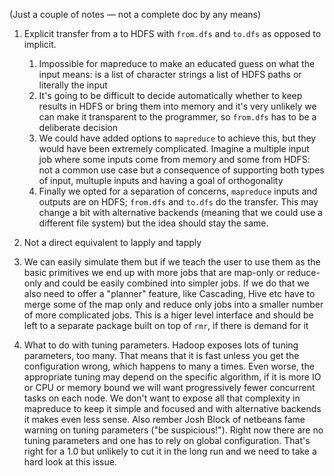 (Just a couple of notes &mdash; not a complete doc by any means)

1. Explicit transfer from a to HDFS with `from.dfs` and `to.dfs` as opposed to implicit.
   1. Impossible for mapreduce to make an educated guess on what the input means: is a list of character strings a list of HDFS paths or literally the input
   1. It's going to be difficult to decide automatically whether to keep results in HDFS or bring them into memory and it's very unlikely we can make it transparent to the programmer, so `from.dfs` has to be a deliberate decision
   1. We could have added options to `mapreduce` to achieve this, but they would have been extremely complicated. Imagine a multiple input job where some inputs come from memory and some from HDFS: not a common use case but a consequence of supporting both types of input, multuple inputs and having a goal of orthogonality
   1. Finally we opted for a separation of concerns, `mapreduce` inputs and outputs are on HDFS; `from.dfs` and `to.dfs` do the transfer. This may change a bit with alternative backends (meaning that we could use a different file system) but the idea should stay the same.
   
1. Not a direct equivalent to lapply and tapply
  1. We can easily simulate them but if we teach the user to use them as the basic primitives we end up with more jobs that are map-only or reduce-only and could be easily combined into simpler jobs. If we do that we also need to offer a "planner" feature, like Cascading, Hive etc have to merge some of the map only and reduce only jobs into a smaller number of more complicated jobs. This is a higer level interface and should be left to a separate package built on top of `rmr`, if there is demand for it

1. What to do with tuning parameters. Hadoop exposes lots of tuning parameters, too many. That means that it is fast unless you get the configuration wrong, which happens to many a times. Even worse, the appropriate tuning may depend on the specific algorithm, if it is more IO or CPU or memory bound we will want progressively fewer concurrent tasks on each node. We don't want to expose all that complexity in mapreduce to keep it simple and focused and with alternative backends it makes even less sense. Also rember Josh Block of netbeans fame warning on tuning parameters ("be suspicious!"). Right now there are no tuning parameters and one has to rely on global configuration. That's right for a 1.0 but unlikely to cut it in the long run and we need  to take a hard look at this issue.
